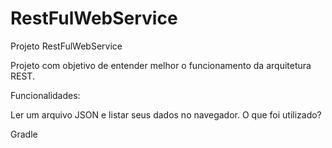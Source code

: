 # RestFulWebService

Projeto RestFulWebService

Projeto com objetivo de entender melhor o funcionamento da arquitetura REST.

Funcionalidades:

Ler um arquivo JSON e listar seus dados no navegador.
O que foi utilizado?

Gradle
